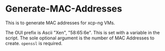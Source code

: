 # Generate-MAC-Addresses
This is to generate MAC addresses for xcp-ng VMs.

The OUI prefix is Ascii "Xen", "58:65:6e". This is set with a variable in the script. The sole optional argument is the number of MAC Addresses to create. `openssl` is required.

